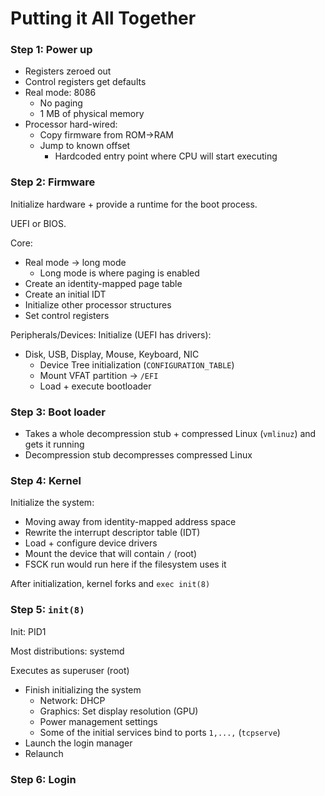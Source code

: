 # Putting it All Together

### Step 1: Power up

- Registers zeroed out
- Control registers get defaults
- Real mode: 8086
	- No paging
	- 1 MB of physical memory
- Processor hard-wired:
	- Copy firmware from ROM->RAM
	- Jump to known offset
		- Hardcoded entry point where CPU will start executing 


### Step 2: Firmware


Initialize hardware + provide a runtime for the boot process.

UEFI or BIOS.

Core: 
- Real mode -> long mode
	- Long mode is where paging is enabled
- Create an identity-mapped page table
- Create an initial IDT
- Initialize other processor structures
- Set control registers

Peripherals/Devices: Initialize (UEFI has drivers):
- Disk, USB, Display, Mouse, Keyboard, NIC
	- Device Tree initialization (`CONFIGURATION_TABLE`)
	- Mount VFAT partition -> `/EFI`
	- Load + execute bootloader

### Step 3: Boot loader


- Takes a whole decompression stub + compressed Linux (`vmlinuz`) and gets it running
- Decompression stub decompresses compressed Linux

### Step 4: Kernel

Initialize the system:
- Moving away from identity-mapped address space
- Rewrite the interrupt descriptor table (IDT)
- Load + configure device drivers
- Mount the device that will contain `/` (root)
- FSCK run would run here if the filesystem uses it
  
After initialization, kernel forks and `exec init(8)`

### Step 5: `init(8)`

Init: PID1

Most distributions: systemd

Executes as superuser (root)

- Finish initializing the system
	- Network: DHCP
	- Graphics: Set display resolution (GPU)
	- Power management settings
	- Some of the initial services bind to ports `1,...,` (`tcpserve`)
- Launch the login manager
- Relaunch 

### Step 6: Login


